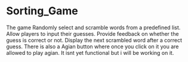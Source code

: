 # Sorting_Game
The game Randomly select and scramble words from a predefined list.
Allow players to input their guesses.
Provide feedback on whether the guess is correct or not.
Display the next scrambled word after a correct guess.
There is also a Agian button where once you click on it you are allowed to play agian. It isnt yet functional but i will be working on it.

